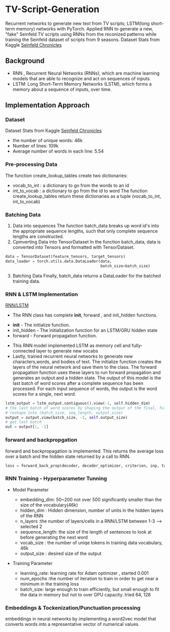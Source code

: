 # TV-Script-Generation
Recurrent networks to generate new text from TV scripts; LSTM(long short-term memory) networks with PyTorch.
Applied RNN to generate a new, "fake" Seinfeld TV scripts using RNNs from the reconized patterns while training the Seinfeld dataset of scripts from 9 seasons. 
Dataset Stats from Kaggle [Seinfeld Chronicles](https://www.kaggle.com/thec03u5/seinfeld-chronicles#scripts.csv)
## Background 
* RNN , Recurrent Neural Networks (RNNs), which are machine learning models that are able to recognize and act on sequences of inputs.
* LSTM: Long Short-Term Memory Networks (LSTM), which forms a memory about a sequence of inputs, over time.

## Implementation Approach
### Dataset
Dataset Stats from Kaggle [Seinfeld Chronicles](https://www.kaggle.com/thec03u5/seinfeld-chronicles#scripts.csv)
* the number of unique words: 46k
* Number of lines: 109k
* Average number of words in each line: 5.54

### Pre-processing Data 
The function create_lookup_tables create two dictionaries:
- vocab_to_int : a dictionary to go from the words to an id
- int_to_vocab : a dictionary to go from the id to word
The function create_lookup_tables return these dictionaries as a tuple (vocab_to_int, int_to_vocab)
### Batching Data
1. Data into sequences
The function batch_data breaks up word id's into the appropriate sequence lengths, such that only complete sequence lengths are constructed.
2. Cpmverting Data into TensorDataset
In the function batch_data, data is converted into Tensors and formatted with TensorDataset.
```python
data = TensorDataset(feature_tensors, target_tensors)
data_loader = torch.utils.data.DataLoader(data, 
                                          batch_size=batch_size)
```
3. Batching Data
Finally, batch_data returns a DataLoader for the batched training data.

### RNN & LSTM Implementation 
[RNN/LSTM](decoder2.png)
- The RNN class has complete __init__, forward , and init_hidden functions.
 * __init__ - The initialize function.
 * init_hidden - The initialization function for an LSTM/GRU hidden state
 * forward - Forward propagation function.
- This RNN model implemented LSTM as memory cell and fully-connected layer to generate new vocabs
- Lastly, trained recurrent neural networks to generate new characters,words, and bodies of text.
The initialize function creates the layers of the neural network and save them to the class. 
The forward propagation function uses these layers to run forward propagation and generates an output and a hidden state.
The output of this model is the last batch of word scores after a complete sequence has been processed. For each input sequence of words, the output is the word scores for a single, next word.
```python
lstm_output = lstm_output.contiguous().view(-1, self.hidden_dim)
# the last batch of word scores by shaping the output of the final, fully-connected layer
# reshape into (batch_size, seq_length, output_size)
output = output.view(batch_size, -1, self.output_size)
# get last batch
out = output[:, -1]
```

### forward and backpropgation
forward and backpropagation is implemented.  This returns the average loss over a batch and the hidden state returned by a call to RNN.
```python
loss = forward_back_prop(decoder, decoder_optimizer, criterion, inp, target)
```

### RNN Training - Hyperparameter Tunning 
- Model Parameter 
    * embedding_dim: 50~200 not over 500 significantly smaller than the size of the vocabulary(46k)
    * hidden_dim : Hidden dimension, number of units in the hidden layers of the RNN
    * n_layers :the number of layers/cells in a RNN/LSTM between 1-3 --> selected 2 
    * sequence_length: the size of the length of sentences to look at before generating the next word
    * vocab_size : the number of uniqe tokens in training data vocabulary, 46k
    * output_size : desired size of the output
 
- Training Parameter 
    * learning_rate: learning rate for Adam optimizer , started 0.001
    * num_epochs :the number of iteration to train in order to get near a minimum in the training loss
    * batch_size: large enough to train efficiently, but small enough to fit the data in memory but not to over GPU capacity. tried 64, 128
 
### Embeddings & Tockenization/Punctuation processing 
 embeddings in neural networks by implementing a word2vec model that converts words into a representative vector of numerical values.



